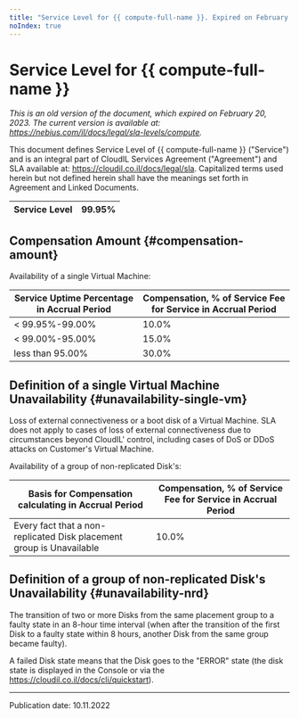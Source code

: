 ```yaml
---
title: "Service Level for {{ compute-full-name }}. Expired on February 20, 2023"
noIndex: true
---
```


# Service Level for {{ compute-full-name }}

*This is an old version of the document, which expired on February 20, 2023. The current version is available at: <https://nebius.com/il/docs/legal/sla-levels/compute>.*

This document defines Service Level of {{ compute-full-name }} ("Service") and is an integral part of CloudIL Services Agreement ("Agreement") and SLA available at: <https://cloudil.co.il/docs/legal/sla>. Capitalized terms used herein but not defined herein shall have the meanings set forth in Agreement and Linked Documents.

| Service Level | 99.95% |
| --- | --- |

## Compensation Amount {#compensation-amount}

Availability of a single Virtual Machine:

| Service Uptime Percentage in Accrual Period | Compensation, % of Service Fee for Service in Accrual Period |
| --- | --- |
| < 99.95%-99.00% | 10.0% |
| < 99.00%-95.00% | 15.0% |
| less than 95.00% | 30.0% |

## Definition of a single Virtual Machine Unavailability {#unavailability-single-vm}

Loss of external connectiveness or a boot disk of a Virtual Machine. SLA does not apply to cases of loss of external connectiveness due to circumstances beyond CloudIL' control, including cases of DoS or DDoS attacks on Customer's Virtual Machine.

Availability of a group of non-replicated Disk's:

| Basis for Compensation calculating in Accrual Period | Compensation, % of Service Fee for Service in Accrual Period |
| --- | --- |
| Every fact that a non-replicated Disk placement group is Unavailable | 10.0% |

## Definition of a group of non-replicated Disk's Unavailability {#unavailability-nrd}

The transition of two or more Disks from the same placement group to a faulty state in an 8-hour time interval (when after the transition of the first Disk to a faulty state within 8 hours, another Disk from the same group became faulty).

A failed Disk state means that the Disk goes to the "ERROR" state (the disk state is displayed in the Console or via the <https://cloudil.co.il/docs/cli/quickstart>).

________________________________________

Publication date: 10.11.2022
